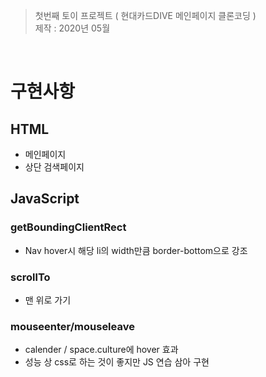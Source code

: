 > 첫번째 토이 프로젝트 ( 현대카드DIVE 메인페이지 클론코딩 )   
제작 : 2020년 05월

<br/>

# 구현사항

## HTML

- 메인페이지
- 상단 검색페이지

## JavaScript
 
### getBoundingClientRect
- Nav hover시 해당 li의 width만큼 border-bottom으로 강조

### scrollTo
- 맨 위로 가기

### mouseenter/mouseleave
- calender / space.culture에 hover 효과
- 성능 상 css로 하는 것이 좋지만 JS 연습 삼아 구현
